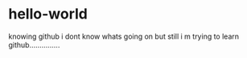 # hello-world
knowing github
i dont know whats going on but still i m trying to learn github...............
